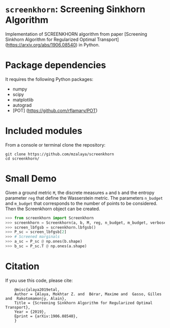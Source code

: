 
# `screenkhorn`: Screening Sinkhorn Algorithm
Implementation of SCREENKHORN algorithm from paper [Screening Sinkhorn Algorithm for Regularized Optimal Transport] (https://arxiv.org/abs/1906.08540) in Python.

Package dependencies
====================
It requires the following Python packages:

- numpy
- scipy
- matplotlib
- autograd
- [POT] (https://github.com/rflamary/POT)

Included modules
================
From a console or terminal clone the repository:
```
git clone https://github.com/mzalaya/screenkhorn
cd screenkhorn/
```

Small Demo
================
Given a ground metric `M`, the discrete measures `a` and `b` and the entropy parameter `reg` that define the Wasserstein
metric. The parameters `n_budget` and `m_budget` that corresponds to the number of points to be considered. Then the Screenkhorn object can be created.

```python
>>> from screenkhorn import Screenkhorn 
>>> screenkhorn = Screenkhorn(a, b, M, reg, n_budget, m_budget, verbose=False)
>>> screen_lbfgsb = screenkhorn.lbfgsb()
>>> P_sc = screen_lbfgsb[2]
>>> # Screened marginals
>>> a_sc = P_sc @ np.ones(b.shape)
>>> b_sc = P_sc.T @ np.ones(a.shape)
```    

Citation
========
If you use this code, please cite:

```
	@misc{alaya2019etal,
	Author = {Alaya, Mokhtar Z. and  Bérar, Maxime and  Gasso, Gilles and  Rakotomamonjy, Alain},
	Title = {Screening Sinkhorn Algorithm for Regularized Optimal Transport},
	Year = {2019},
	Eprint = {arXiv:1906.08540},
	}
```